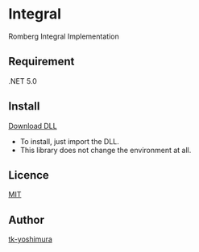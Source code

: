 # Integral
 Romberg Integral Implementation

## Requirement
 .NET 5.0
 
 ## Install
[Download DLL](https://github.com/tk-yoshimura/Integral/releases)

- To install, just import the DLL.
- This library does not change the environment at all.

## Licence
[MIT](https://github.com/tk-yoshimura/Integral/blob/main/LICENSE)

## Author

[tk-yoshimura](https://github.com/tk-yoshimura)